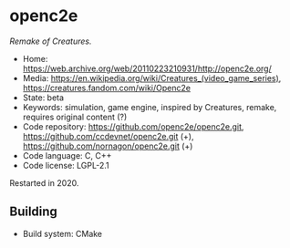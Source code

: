 # openc2e

_Remake of Creatures._

- Home: https://web.archive.org/web/20110223210931/http://openc2e.org/
- Media: <https://en.wikipedia.org/wiki/Creatures_(video_game_series)>, https://creatures.fandom.com/wiki/Openc2e
- State: beta
- Keywords: simulation, game engine, inspired by Creatures, remake, requires original content (?)
- Code repository: https://github.com/openc2e/openc2e.git, https://github.com/ccdevnet/openc2e.git (+), https://github.com/nornagon/openc2e.git (+)
- Code language: C, C++
- Code license: LGPL-2.1

Restarted in 2020.

## Building

- Build system: CMake